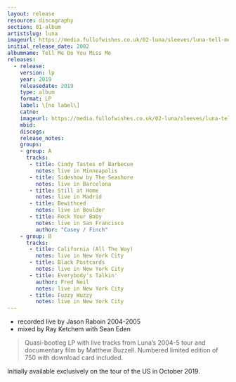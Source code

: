 ```yaml
---
layout: release
resource: discography
section: 01-album
artistslug: luna
imageurl: https://media.fullofwishes.co.uk/02-luna/sleeves/luna-tell-me-do-you-miss-me-live-lp.jpg
initial_release_date: 2002
albumname: Tell Me Do You Miss Me
releases:
  - release:
    version: lp
    year: 2019
    releasedate: 2019
    type: album
    format: LP
    label: \[no label\]
    catno:
    imageurl: https://media.fullofwishes.co.uk/02-luna/sleeves/luna-tell-me-do-you-miss-me-live-lp.jpg
    mbid:
    discogs:
    release_notes:
    groups:
    - group: A
      tracks:
       - title: Cindy Tastes of Barbecue
         notes: live in Minneapolis
       - title: Sideshow by The Seashore
         notes: live in Barcelona
       - title: Still at Home
         notes: live in Madrid
       - title: Bewithced
         notes: live in Boulder
       - title: Rock Your Baby
         notes: live in San Francisco
         author: "Casey / Finch"
    - group: B
      tracks:
       - title: California (All The Way)
         notes: live in New York City
       - title: Black Postcards
         notes: live in New York City
       - title: Everybody's Talkin'
         author: Fred Neil
         notes: live in New York City
       - title: Fuzzy Wuzzy
         notes: live in New York City
---
```


- recorded live by Jason Raboin 2004-2005
- mixed by Ray Ketchem with Sean Eden

<blockquote>
  Quasi-bootleg LP with live tracks from Luna’s 2004-5 tour and documentary film by Matthew Buzzell. Numbered limited edition of 750 with download card included.
</blockquote>

Initially available exclusively on the tour of the US in October 2019.
